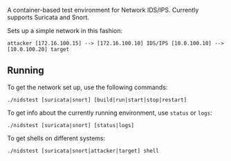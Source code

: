 
A container-based test environment for Network IDS/IPS. Currently supports Suricata and Snort.

Sets up a simple network in this fashion:

```
attacker [172.16.100.15] --> [172.16.100.10] IDS/IPS [10.0.100.10] -->  [10.0.100.20] target
```

## Running

To get the network set up, use the following commands:

```
./nidstest [suricata|snort] [build|run|start|stop|restart]
```

To get info about the currently running environment, use `status` or `logs`:

```
./nidstest [suricata|snort] [status|logs]
```

To get shells on different systems:

```
./nidstest [suricata|snort|attacker|target] shell
```
